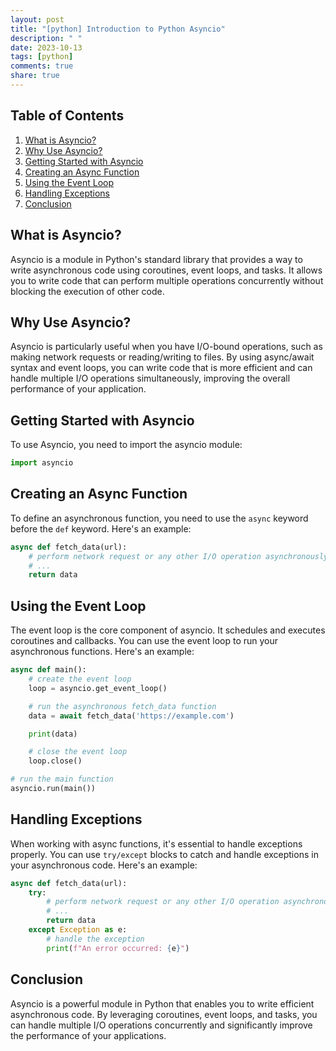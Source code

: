 ```yaml
---
layout: post
title: "[python] Introduction to Python Asyncio"
description: " "
date: 2023-10-13
tags: [python]
comments: true
share: true
---
```


## Table of Contents
1. [What is Asyncio?](#what-is-asyncio)
2. [Why Use Asyncio?](#why-use-asyncio)
3. [Getting Started with Asyncio](#getting-started-with-asyncio)
4. [Creating an Async Function](#creating-an-async-function)
5. [Using the Event Loop](#using-the-event-loop)
6. [Handling Exceptions](#handling-exceptions)
7. [Conclusion](#conclusion)

## What is Asyncio?
Asyncio is a module in Python's standard library that provides a way to write asynchronous code using coroutines, event loops, and tasks. It allows you to write code that can perform multiple operations concurrently without blocking the execution of other code.

## Why Use Asyncio?
Asyncio is particularly useful when you have I/O-bound operations, such as making network requests or reading/writing to files. By using async/await syntax and event loops, you can write code that is more efficient and can handle multiple I/O operations simultaneously, improving the overall performance of your application.

## Getting Started with Asyncio
To use Asyncio, you need to import the asyncio module:

```python
import asyncio
```

## Creating an Async Function
To define an asynchronous function, you need to use the `async` keyword before the `def` keyword. Here's an example:

```python
async def fetch_data(url):
    # perform network request or any other I/O operation asynchronously
    # ...
    return data
```

## Using the Event Loop
The event loop is the core component of asyncio. It schedules and executes coroutines and callbacks. You can use the event loop to run your asynchronous functions. Here's an example:

```python
async def main():
    # create the event loop
    loop = asyncio.get_event_loop()

    # run the asynchronous fetch_data function
    data = await fetch_data('https://example.com')

    print(data)

    # close the event loop
    loop.close()

# run the main function
asyncio.run(main())
```

## Handling Exceptions
When working with async functions, it's essential to handle exceptions properly. You can use `try/except` blocks to catch and handle exceptions in your asynchronous code. Here's an example:

```python
async def fetch_data(url):
    try:
        # perform network request or any other I/O operation asynchronously
        # ...
        return data
    except Exception as e:
        # handle the exception
        print(f"An error occurred: {e}")
```

## Conclusion
Asyncio is a powerful module in Python that enables you to write efficient asynchronous code. By leveraging coroutines, event loops, and tasks, you can handle multiple I/O operations concurrently and significantly improve the performance of your applications.